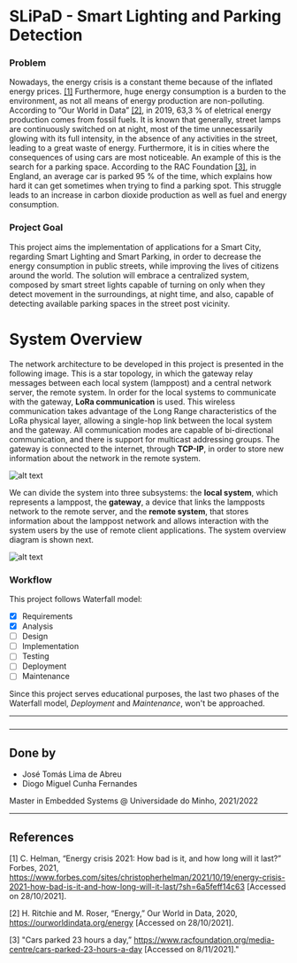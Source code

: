 # SLiPaD - Smart Lighting and Parking Detection
### Problem
Nowadays, the energy crisis is a constant theme because of the inflated energy prices. [[1]](#1) Furthermore, huge energy consumption is a burden to the environment, as not all means of energy production are non-polluting. According to ”Our World in Data” [[2]](#2), in 2019, 63,3 % of eletrical energy production comes from fossil fuels. It is known that generally, street lamps are continuously switched on at night, most of the time unnecessarily glowing with its full intensity, in the absence of any activities in the street, leading to a great waste of energy. Furthermore, it is in cities where the consequences of using cars are most noticeable. An example of this is the search for a parking space. According to the RAC Foundation [[3]](#3), in England, an average car is parked 95 % of the time, which explains how hard it can get sometimes when trying to find a parking spot. This struggle leads to an increase in carbon dioxide production as well as fuel and energy consumption.

### Project Goal
This project aims the implementation of applications for a Smart City, regarding Smart Lighting and Smart Parking, in order to decrease the energy consumption in public streets, while improving the lives of citizens around the world. The solution will embrace a centralized system, composed by smart street lights capable of turning on only when they detect movement in the surroundings, at night time, and also, capable of detecting available parking spaces in the street post vicinity.

# System Overview

The network architecture to be developed in this project is presented in the following image. This is a star topology, in which the gateway relay messages between each local system (lamppost) and a central network server, the remote system. In order for the local systems to communicate with the gateway, **LoRa communication** is used. This wireless communication takes advantage of the Long Range characteristics of the LoRa physical layer, allowing a single-hop link between the local system and the gateway. All communication modes are capable of bi-directional communication, and there is support for multicast addressing groups. The gateway is connected to the internet, through **TCP-IP**, in order to store new information about the network in the remote system.

![alt text](https://github.com/TomasLAbreu/slipad/blob/main/report/images/03system_overview/network_arch.png?raw=true)

We can divide the system into three subsystems: the **local system**, which represents a lamppost, the **gateway**, a device that links the lampposts network to the remote server, and the **remote system**, that stores information about the lamppost network and allows interaction with the system users by the use of remote client applications. The system overview diagram is shown next.

![alt text](https://github.com/TomasLAbreu/slipad/blob/main/report/images/03system_overview/system_overview.png?raw=true)

### Workflow
This project follows Waterfall model:

- [x] Requirements
- [x] Analysis
- [ ] Design
- [ ] Implementation
- [ ] Testing
- [ ] Deployment
- [ ] Maintenance

Since this project serves educational purposes, the last two phases of the Waterfall model, *Deployment* and *Maintenance*, won't be approached.

---

### <!--Dependencies-->

### <!--Installation-->

### <!--Usage-->

---

## Done by

- José Tomás Lima de Abreu
- Diogo Miguel Cunha Fernandes

Master in Embedded Systems @ Universidade do Minho, 2021/2022

---

## References

<a id="1">[1]</a>  C. Helman, “Energy crisis 2021: How bad is it, and how long will it last?” Forbes, 2021, https://www.forbes.com/sites/christopherhelman/2021/10/19/energy-crisis-2021-how-bad-is-it-and-how-long-will-it-last/?sh=6a5feff14c63 [Accessed on 28/10/2021].

<a id="2">[2]</a> H. Ritchie and M. Roser, “Energy,” Our World in Data, 2020, https://ourworldindata.org/energy [Accessed on 28/10/2021].

<a id="3">[3]</a>  "Cars parked 23 hours a day,” https://www.racfoundation.org/media-centre/cars-parked-23-hours-a-day [Accessed on 8/11/2021]."
